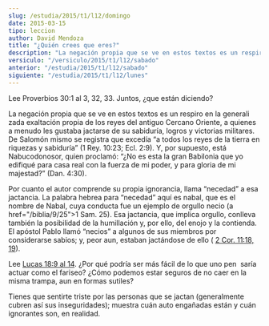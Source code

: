 ```yaml
---
slug: /estudia/2015/t1/l12/domingo
date: 2015-03-15
tipo: leccion
author: David Mendoza
title: "¿Quién crees que eres?"
description: "La negación propia que se ve en estos textos es un respiro en la generali zada exaltación propia de los reyes del antiguo Cercano Oriente, a quienes a menudo les gustaba jactarse de su sabiduría, logros y victorias militares."
versiculo: "/versiculo/2015/t1/l12/sabado"
anterior: "/estudia/2015/t1/l12/sabado"
siguiente: "/estudia/2015/t1/l12/lunes"
---
```


Lee Proverbios 30:1 al 3, 32, 33. Juntos, ¿que están diciendo?

La negación propia que se ve en estos textos es un respiro en la generali zada exaltación propia de los reyes del antiguo Cercano Oriente, a quienes a menudo les gustaba jactarse de su sabiduría, logros y victorias militares. De Salomón mismo se registra que excedía “a todos los reyes de la tierra en riquezas y sabiduría” (1 Rey. 10:23; Ecl. 2:9). Y, por supuesto, está Nabucodonosor, quien proclamó: “¿No es esta la gran Babilonia que yo edifiqué para casa real con la fuerza de mi poder, y para gloria de mi majestad?” (Dan. 4:30).

Por cuanto el autor comprende su propia ignorancia, llama “necedad” a esa jactancia. La palabra hebrea para “necedad” aquí es nabal, que es el nombre de Nabal, cuya conducta fue un ejemplo de orgullo necio (a href="/biblia/9/25">1 Sam. 25). Esa jactancia, que implica orgullo, conlleva también la posibilidad de la humillación y, por ello, del enojo y la contienda. El apóstol Pablo llamó “necios” a algunos de sus miembros por considerarse sabios; y, peor aun, estaban jactándose de ello ( [2 Cor. 11:18, 19](/biblia/47/11/18)).

Lee [Lucas 18:9 al 14](/biblia/42/18/9). ¿Por qué podría ser más fácil de lo que uno pen ­ saría actuar como el fariseo? ¿Cómo podemos estar seguros de no caer en la misma trampa, aun en formas sutiles?

Tienes que sentirte triste por las personas que se jactan (generalmente cubren así sus inseguridades); muestra cuán auto engañadas están y cuán ignorantes son, en realidad.
